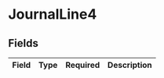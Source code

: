 # JournalLine4


## Fields

| Field       | Type        | Required    | Description |
| ----------- | ----------- | ----------- | ----------- |